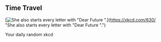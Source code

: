 ## Time Travel
[![She also starts every letter with "Dear Future <your name>".](https://imgs.xkcd.com/comics/time_travel.png)](https://xkcd.com/630/ "She also starts every letter with "Dear Future <your name>".")

Your daily random xkcd
